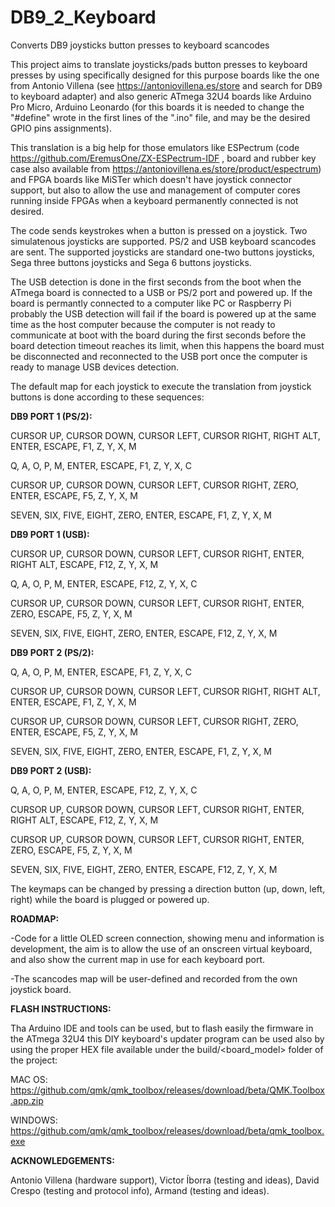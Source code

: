 # DB9_2_Keyboard
Converts DB9 joysticks button presses to keyboard scancodes


This project aims to translate joysticks/pads button presses to keyboard presses by using specifically designed for this purpose boards like the one from Antonio Villena (see https://antoniovillena.es/store and search for DB9 to keyboard adapter) and also generic ATmega 32U4 boards like Arduino Pro Micro, Arduino Leonardo (for this boards it is needed to change the "#define" wrote in the first lines of the ".ino" file, and may be the desired GPIO pins assignments).

This translation is a big help for those emulators like ESPectrum (code https://github.com/EremusOne/ZX-ESPectrum-IDF , board and rubber key case also available from https://antoniovillena.es/store/product/espectrum) and FPGA boards like MiSTer which doesn't have joystick connector support, but also to allow the use and management of computer cores running inside FPGAs when a keyboard permanently connected is not desired.

The code sends keystrokes when a button is pressed on a joystick. Two simulatenous joysticks are supported. PS/2 and USB keyboard scancodes are sent. The supported joysticks are standard one-two buttons joysticks, Sega three buttons joysticks and Sega 6 buttons joysticks.

The USB detection is done in the first seconds from the boot when the ATmega board is connected to a USB or PS/2 port and powered up. If the board is permantly connected to a computer like PC or Raspberry Pi probably the USB detection will fail if the board is powered up at the same time as the host computer because the computer is not ready to communicate at boot with the board during the first seconds before the board detection timeout reaches its limit, when this happens the board must be disconnected and reconnected to the USB port once the computer is ready to manage USB devices detection.

The default map for each joystick to execute the translation from joystick buttons is done according to these sequences:


**DB9 PORT 1 (PS/2):**

CURSOR UP, CURSOR DOWN, CURSOR LEFT, CURSOR RIGHT, RIGHT ALT, ENTER, ESCAPE, F1, Z, Y, X, M

Q, A, O, P, M, ENTER, ESCAPE, F1, Z, Y, X, C

CURSOR UP, CURSOR DOWN, CURSOR LEFT, CURSOR RIGHT, ZERO, ENTER, ESCAPE, F5, Z, Y, X, M

SEVEN, SIX, FIVE, EIGHT, ZERO, ENTER, ESCAPE, F1, Z, Y, X, M


**DB9 PORT 1 (USB):**

CURSOR UP, CURSOR DOWN, CURSOR LEFT, CURSOR RIGHT, ENTER, RIGHT ALT, ESCAPE, F12, Z, Y, X, M

Q, A, O, P, M, ENTER, ESCAPE, F12, Z, Y, X, C

CURSOR UP, CURSOR DOWN, CURSOR LEFT, CURSOR RIGHT, ENTER, ZERO, ESCAPE, F5, Z, Y, X, M

SEVEN, SIX, FIVE, EIGHT, ZERO, ENTER, ESCAPE, F12, Z, Y, X, M



**DB9 PORT 2 (PS/2):**

Q, A, O, P, M, ENTER, ESCAPE, F1, Z, Y, X, C

CURSOR UP, CURSOR DOWN, CURSOR LEFT, CURSOR RIGHT, RIGHT ALT, ENTER, ESCAPE, F1, Z, Y, X, M

CURSOR UP, CURSOR DOWN, CURSOR LEFT, CURSOR RIGHT, ZERO, ENTER, ESCAPE, F5, Z, Y, X, M

SEVEN, SIX, FIVE, EIGHT, ZERO, ENTER, ESCAPE, F1, Z, Y, X, M



**DB9 PORT 2 (USB):**

Q, A, O, P, M, ENTER, ESCAPE, F12, Z, Y, X, C

CURSOR UP, CURSOR DOWN, CURSOR LEFT, CURSOR RIGHT, ENTER, RIGHT ALT, ESCAPE, F12, Z, Y, X, M

CURSOR UP, CURSOR DOWN, CURSOR LEFT, CURSOR RIGHT, ENTER, ZERO, ESCAPE, F5, Z, Y, X, M

SEVEN, SIX, FIVE, EIGHT, ZERO, ENTER, ESCAPE, F12, Z, Y, X, M



The keymaps can be changed by pressing a direction button (up, down, left, right) while the board is plugged or powered up.



**ROADMAP:**

-Code for a little OLED screen connection, showing menu and information is development, the aim is to allow the use of an onscreen virtual keyboard, and also show the current map in use for each keyboard port.

-The scancodes map will be user-defined and recorded from the own joystick board.


**FLASH INSTRUCTIONS:**

Tha Arduino IDE and tools can be used, but to flash easily the firmware in the ATmega 32U4 this DIY keyboard's updater program can be used also by using the proper HEX file available under the build/<board_model> folder of the project: 

MAC OS: https://github.com/qmk/qmk_toolbox/releases/download/beta/QMK.Toolbox.app.zip

WINDOWS: https://github.com/qmk/qmk_toolbox/releases/download/beta/qmk_toolbox.exe



**ACKNOWLEDGEMENTS:**

Antonio Villena (hardware support), Victor Íborra (testing and ideas), David Crespo (testing and protocol info), Armand (testing and ideas).

